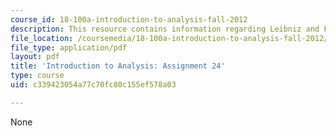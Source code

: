 ```yaml
---
course_id: 18-100a-introduction-to-analysis-fall-2012
description: This resource contains information regarding Leibniz and Fubini theorems.
file_location: /coursemedia/18-100a-introduction-to-analysis-fall-2012/c339423054a77c70fc80c155ef578a03_MIT18_100AF12_Assign_24.pdf
file_type: application/pdf
layout: pdf
title: 'Introduction to Analysis: Assignment 24'
type: course
uid: c339423054a77c70fc80c155ef578a03

---
```

None